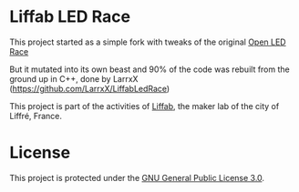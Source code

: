 # Liffab LED Race

This project started as a simple fork with tweaks of the original [Open LED Race](https://github.com/gbarbarov/led-race)

But it mutated into its own beast and 90% of the code was rebuilt from the ground up in C++, done by LarrxX (https://github.com/LarrxX/LiffabLedRace)

This project is part of the activities of [Liffab](https://www.facebook.com/Liffab/), the maker lab of the city of Liffré, France.

# License

This project is protected under the [GNU General Public License 3.0](https://www.gnu.org/licenses/gpl-3.0.txt).
